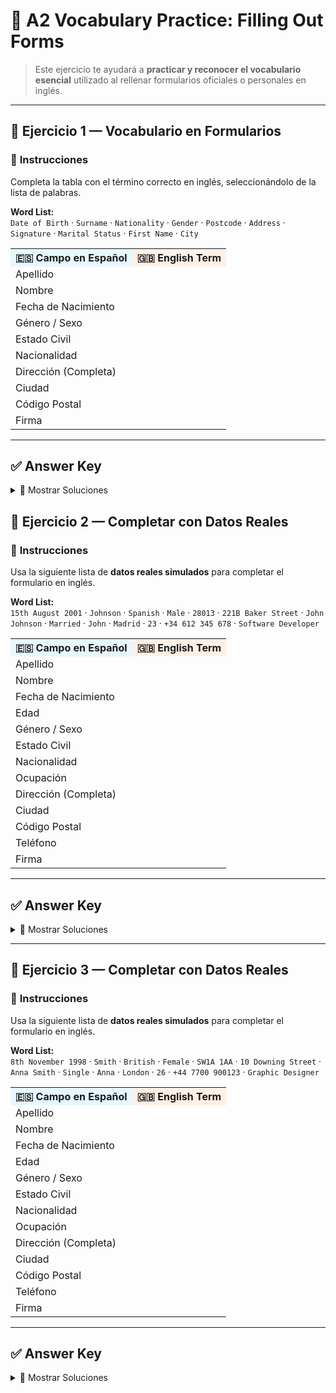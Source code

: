 # 🌟 A2 Vocabulary Practice: Filling Out Forms

> Este ejercicio te ayudará a **practicar y reconocer el vocabulario esencial** utilizado al rellenar formularios oficiales o personales en inglés.  

---

## 📌 Ejercicio 1 — Vocabulario en Formularios  

### 🔹 **Instrucciones**
Completa la tabla con el término correcto en inglés, seleccionándolo de la lista de palabras.  

**Word List:**  
`Date of Birth` · `Surname` · `Nationality` · `Gender` · `Postcode` · `Address` · `Signature` · `Marital Status` · `First Name` · `City`  

<table>
<tr>
<th style="background:#e6f7ff;">🇪🇸 Campo en Español</th>
<th style="background:#fff0e6;">🇬🇧 English Term</th>
</tr>
<tr><td>Apellido</td><td></td></tr>
<tr><td>Nombre</td><td></td></tr>
<tr><td>Fecha de Nacimiento</td><td></td></tr>
<tr><td>Género / Sexo</td><td></td></tr>
<tr><td>Estado Civil</td><td></td></tr>
<tr><td>Nacionalidad</td><td></td></tr>
<tr><td>Dirección (Completa)</td><td></td></tr>
<tr><td>Ciudad</td><td></td></tr>
<tr><td>Código Postal</td><td></td></tr>
<tr><td>Firma</td><td></td></tr>
</table>

---

## ✅ Answer Key  

<details>
<summary>📖 Mostrar Soluciones</summary>

<table>
<tr>
<th style="background:#e6f7ff;">🇪🇸 Campo en Español</th>
<th style="background:#fff0e6;">🇬🇧 English Term</th>
</tr>
<tr><td>Apellido</td><td><b>Surname</b> / <b>Last Name</b></td></tr>
<tr><td>Nombre</td><td><b>First Name</b></td></tr>
<tr><td>Fecha de Nacimiento</td><td><b>Date of Birth</b></td></tr>
<tr><td>Género / Sexo</td><td><b>Gender</b></td></tr>
<tr><td>Estado Civil</td><td><b>Marital Status</b></td></tr>
<tr><td>Nacionalidad</td><td><b>Nationality</b></td></tr>
<tr><td>Dirección (Completa)</td><td><b>Address</b></td></tr>
<tr><td>Ciudad</td><td><b>City</b></td></tr>
<tr><td>Código Postal</td><td><b>Postcode</b> / <b>Zip Code</b></td></tr>
<tr><td>Firma</td><td><b>Signature</b></td></tr>
</table>

</details>

## 📌 Ejercicio 2 — Completar con Datos Reales  

### 🔹 **Instrucciones**
Usa la siguiente lista de **datos reales simulados** para completar el formulario en inglés.  

**Word List:**  
`15th August 2001` · `Johnson` · `Spanish` · `Male` · `28013` · `221B Baker Street` · `John Johnson` · `Married` · `John` · `Madrid` · `23` · `+34 612 345 678` · `Software Developer`  

<table>
<tr>
<th style="background:#e6f7ff;">🇪🇸 Campo en Español</th>
<th style="background:#fff0e6;">🇬🇧 English Term</th>
</tr>
<tr><td>Apellido</td><td></td></tr>
<tr><td>Nombre</td><td></td></tr>
<tr><td>Fecha de Nacimiento</td><td></td></tr>
<tr><td>Edad</td><td></td></tr>
<tr><td>Género / Sexo</td><td></td></tr>
<tr><td>Estado Civil</td><td></td></tr>
<tr><td>Nacionalidad</td><td></td></tr>
<tr><td>Ocupación</td><td></td></tr>
<tr><td>Dirección (Completa)</td><td></td></tr>
<tr><td>Ciudad</td><td></td></tr>
<tr><td>Código Postal</td><td></td></tr>
<tr><td>Teléfono</td><td></td></tr>
<tr><td>Firma</td><td></td></tr>
</table>

---

## ✅ Answer Key  

<details>
<summary>📖 Mostrar Soluciones</summary>

<table>
<tr>
<th style="background:#e6f7ff;">🇪🇸 Campo en Español</th>
<th style="background:#fff0e6;">🇬🇧 English Term</th>
</tr>
<tr><td>Apellido</td><td><b>Johnson</b></td></tr>
<tr><td>Nombre</td><td><b>John</b></td></tr>
<tr><td>Fecha de Nacimiento</td><td><b>15th August 2001</b></td></tr>
<tr><td>Edad</td><td><b>23</b></td></tr>
<tr><td>Género / Sexo</td><td><b>Male</b></td></tr>
<tr><td>Estado Civil</td><td><b>Married</b></td></tr>
<tr><td>Nacionalidad</td><td><b>Spanish</b></td></tr>
<tr><td>Ocupación</td><td><b>Software Developer</b></td></tr>
<tr><td>Dirección (Completa)</td><td><b>221B Baker Street</b></td></tr>
<tr><td>Ciudad</td><td><b>Madrid</b></td></tr>
<tr><td>Código Postal</td><td><b>28013</b></td></tr>
<tr><td>Teléfono</td><td><b>+34 612 345 678</b></td></tr>
<tr><td>Firma</td><td><b>John Johnson</b></td></tr>
</table>

</details>

---

## 📌 Ejercicio 3 — Completar con Datos Reales  

### 🔹 **Instrucciones**
Usa la siguiente lista de **datos reales simulados** para completar el formulario en inglés.  

**Word List:**  
`8th November 1998` · `Smith` · `British` · `Female` · `SW1A 1AA` · `10 Downing Street` · `Anna Smith` · `Single` · `Anna` · `London` · `26` · `+44 7700 900123` · `Graphic Designer`  

<table>
<tr>
<th style="background:#e6f7ff;">🇪🇸 Campo en Español</th>
<th style="background:#fff0e6;">🇬🇧 English Term</th>
</tr>
<tr><td>Apellido</td><td></td></tr>
<tr><td>Nombre</td><td></td></tr>
<tr><td>Fecha de Nacimiento</td><td></td></tr>
<tr><td>Edad</td><td></td></tr>
<tr><td>Género / Sexo</td><td></td></tr>
<tr><td>Estado Civil</td><td></td></tr>
<tr><td>Nacionalidad</td><td></td></tr>
<tr><td>Ocupación</td><td></td></tr>
<tr><td>Dirección (Completa)</td><td></td></tr>
<tr><td>Ciudad</td><td></td></tr>
<tr><td>Código Postal</td><td></td></tr>
<tr><td>Teléfono</td><td></td></tr>
<tr><td>Firma</td><td></td></tr>
</table>

---

## ✅ Answer Key  

<details>
<summary>📖 Mostrar Soluciones</summary>

<table>
<tr>
<th style="background:#e6f7ff;">🇪🇸 Campo en Español</th>
<th style="background:#fff0e6;">🇬🇧 English Term</th>
</tr>
<tr><td>Apellido</td><td><b>Smith</b></td></tr>
<tr><td>Nombre</td><td><b>Anna</b></td></tr>
<tr><td>Fecha de Nacimiento</td><td><b>8th November 1998</b></td></tr>
<tr><td>Edad</td><td><b>26</b></td></tr>
<tr><td>Género / Sexo</td><td><b>Female</b></td></tr>
<tr><td>Estado Civil</td><td><b>Single</b></td></tr>
<tr><td>Nacionalidad</td><td><b>British</b></td></tr>
<tr><td>Ocupación</td><td><b>Graphic Designer</b></td></tr>
<tr><td>Dirección (Completa)</td><td><b>10 Downing Street</b></td></tr>
<tr><td>Ciudad</td><td><b>London</b></td></tr>
<tr><td>Código Postal</td><td><b>SW1A 1AA</b></td></tr>
<tr><td>Teléfono</td><td><b>+44 7700 900123</b></td></tr>
<tr><td>Firma</td><td><b>Anna Smith</b></td></tr>
</table>

</details>


